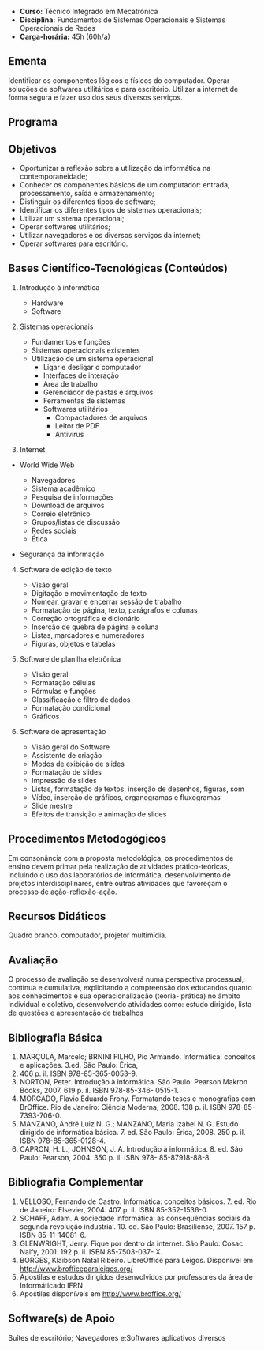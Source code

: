 
* **Curso:** Técnico Integrado em Mecatrônica
* **Disciplina:** Fundamentos de Sistemas Operacionais e Sistemas Operacionais de Redes
* **Carga-horária:** 45h (60h/a)

## Ementa

Identificar os componentes lógicos e físicos do computador. Operar soluções de softwares utilitários e
para escritório. Utilizar a internet de forma segura e fazer uso dos seus diversos serviços.

## Programa


## Objetivos

* Oportunizar a reflexão sobre a utilização da informática na contemporaneidade;
* Conhecer os componentes básicos de um computador: entrada, processamento, saída e
armazenamento;
* Distinguir os diferentes tipos de software;
* Identificar os diferentes tipos de sistemas operacionais;
* Utilizar um sistema operacional;
* Operar softwares utilitários;
* Utilizar navegadores e os diversos serviços da internet;
* Operar softwares para escritório.

## Bases Científico-Tecnológicas (Conteúdos)

1. Introdução à informática
   * Hardware
   * Software
  
2. Sistemas operacionais
   * Fundamentos e funções
   * Sistemas operacionais existentes
   * Utilização de um sistema operacional
     * Ligar e desligar o computador
     * Interfaces de interação
     * Área de trabalho
     * Gerenciador de pastas e arquivos
     * Ferramentas de sistemas
     * Softwares utilitários   
        * Compactadores de arquivos
        * Leitor de PDF
        * Antivírus

3. Internet
  * World Wide Web
    * Navegadores
    * Sistema acadêmico
    * Pesquisa de informações
    * Download de arquivos
    * Correio eletrônico
    * Grupos/listas de discussão
    * Redes sociais
    * Ética
    
  * Segurança da informação
  
4. Software de edição de texto

   * Visão geral
   * Digitação e movimentação de texto
   * Nomear, gravar e encerrar sessão de trabalho
   * Formatação de página, texto, parágrafos e colunas
   * Correção ortográfica e dicionário
   * Inserção de quebra de página e coluna
   * Listas, marcadores e numeradores
   * Figuras, objetos e tabelas

5. Software de planilha eletrônica

   * Visão geral
   * Formatação células
   * Fórmulas e funções
   * Classificação e filtro de dados
   * Formatação condicional
   * Gráficos

6. Software de apresentação

   * Visão geral do Software
   * Assistente de criação
   * Modos de exibição de slides
   * Formatação de slides
   * Impressão de slides
   * Listas, formatação de textos, inserção de desenhos, figuras, som
   * Vídeo, inserção de gráficos, organogramas e fluxogramas
   * Slide mestre
   * Efeitos de transição e animação de slides

Procedimentos Metodogógicos
----------------------------

Em consonância com a proposta metodológica, os procedimentos de ensino devem primar pela
realização de atividades prático-teóricas, incluindo o uso dos laboratórios de informática, desenvolvimento
de projetos interdisciplinares, entre outras atividades que favoreçam o processo de ação-reflexão-ação.

Recursos Didáticos
-------------------
Quadro branco, computador, projetor multimídia.

Avaliação
-----------
O processo de avaliação se desenvolverá numa perspectiva processual, contínua e cumulativa,
explicitando a compreensão dos educandos quanto aos conhecimentos e sua operacionalização (teoria-
prática) no âmbito individual e coletivo, desenvolvendo atividades como: estudo dirigido, lista de questões
e apresentação de trabalhos

Bibliografia Básica
--------------------

1. MARÇULA, Marcelo; BRNINI FILHO, Pio Armando. Informática: conceitos e aplicações. 3.ed. São Paulo: Érica,
2008. 406 p. il. ISBN 978-85-365-0053-9.
2. NORTON, Peter. Introdução à informática. São Paulo: Pearson Makron Books, 2007. 619 p. il. ISBN 978-85-346-
0515-1.
3. MORGADO, Flavio Eduardo Frony. Formatando teses e monografias com BrOffice. Rio de Janeiro: Ciência
Moderna, 2008. 138 p. il. ISBN 978-85-7393-706-0.
4. MANZANO, André Luiz N. G.; MANZANO, Maria Izabel N. G. Estudo dirigido de informática básica. 7. ed. São
Paulo: Érica, 2008. 250 p. il. ISBN 978-85-365-0128-4.
5. CAPRON, H. L.; JOHNSON, J. A. Introdução à informática. 8. ed. São Paulo: Pearson, 2004. 350 p. il. ISBN 978-
85-87918-88-8.

Bibliografia Complementar
-------------------------
1. VELLOSO, Fernando de Castro. Informática: conceitos básicos. 7. ed. Rio de Janeiro: Elsevier, 2004. 407 p. il.
ISBN 85-352-1536-0.
2. SCHAFF, Adam. A sociedade informática: as consequências sociais da segunda revolução industrial. 10. ed. São
Paulo: Brasiliense, 2007. 157 p. ISBN 85-11-14081-6.
3. GLENWRIGHT, Jerry. Fique por dentro da internet. São Paulo: Cosac Naify, 2001. 192 p. il. ISBN 85-7503-037-
X.
4. BORGES, Klaibson Natal Ribeiro. LibreOffice para Leigos. Disponível em http://www.brofficeparaleigos.org/
5. Apostilas e estudos dirigidos desenvolvidos por professores da área de Informáticado IFRN
6. Apostilas disponíveis em http://www.broffice.org/

Software(s) de Apoio
--------------------
Suítes de escritório; Navegadores e;Softwares aplicativos diversos
